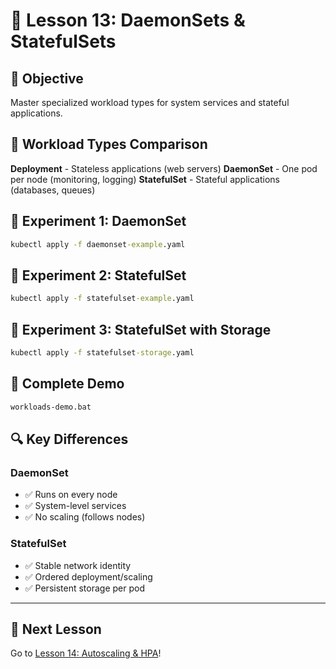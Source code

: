 # 🔄 Lesson 13: DaemonSets & StatefulSets

## 🎯 Objective
Master specialized workload types for system services and stateful applications.

## 🤔 Workload Types Comparison

**Deployment** - Stateless applications (web servers)
**DaemonSet** - One pod per node (monitoring, logging)
**StatefulSet** - Stateful applications (databases, queues)

## 🧪 Experiment 1: DaemonSet

```cmd
kubectl apply -f daemonset-example.yaml
```

## 🧪 Experiment 2: StatefulSet

```cmd
kubectl apply -f statefulset-example.yaml
```

## 🧪 Experiment 3: StatefulSet with Storage

```cmd
kubectl apply -f statefulset-storage.yaml
```

## 🚀 Complete Demo

```cmd
workloads-demo.bat
```

## 🔍 Key Differences

### DaemonSet
- ✅ Runs on every node
- ✅ System-level services
- ✅ No scaling (follows nodes)

### StatefulSet
- ✅ Stable network identity
- ✅ Ordered deployment/scaling
- ✅ Persistent storage per pod

---

## 🎯 Next Lesson

Go to [Lesson 14: Autoscaling & HPA](../14-autoscaling-hpa/)!